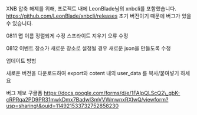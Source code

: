 XNB 압축 해제를 위해, 프로젝트 내에 LeonBlade님의 xnbcli를 포함했습니다. https://github.com/LeonBlade/xnbcli/releases 초기 버전이기 때문에 버그가 있을 수 있습니다.



0811 맵 이름 정렬되게 수정 스프라이트 지우기 오류 수정



0812 이벤트 장소가 새로운 장소로 설정될 경우 새로운 json을 만들도록 수정



업데이트 방법



새로운 버전을 다운로드하여 export와 cotent 내의 user\_data 를 복사/붙여넣기 하세요



버그 제보 구글폼 https://docs.google.com/forms/d/e/1FAIpQLScQ2\_gbK-cRPRqa2PD9PR31mwkDmx7Badwl3mVVWmwnxRXIwQ/viewform?usp=sharing\&ouid=114921533732752858230



